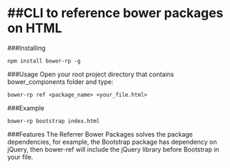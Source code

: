 ##CLI to reference bower packages on HTML
==============

###Installing
```
npm install bower-rp -g
```

###Usage
Open your root project directory that contains bower_components folder and type:
```
bower-rp ref <package_name> <your_file.html>
```

###Example
```
bower-rp bootstrap index.html
```

###Features
The Referrer Bower Packages solves the package dependencies, for example, the Bootstrap package has dependency on jQuery, then bower-ref will include the jQuery library before Bootstrap in your file.
